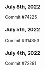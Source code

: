 ### July 8th, 2022

Commit #74225

### July 5th, 2022

Commit #314353


### July 4th, 2022

Commit #72281
